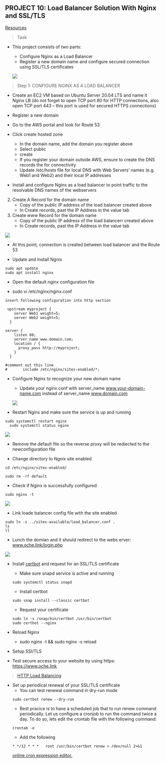##  PROJECT 10: Load Balancer Solution With Nginx and SSL/TLS

[Resources](https://www.youtube.com/watch?v=59kBqVF4H4s&t=674s)

> Task
- This project consists of two parts:

    * Configure Nginx as a Load Balancer
    * Register a new domain name and configure secured connection using SSL/TLS certificates

    ![](images/project10/arch1.png)

 > Step 1: CONFIGURE NGINX AS A LOAD BALANCER
 - Create an EC2 VM based on Ubuntu Server 20.04 LTS and name it Nginx LB (do not forget to open TCP port 80 for HTTP connections, also open TCP port 443 – this port is used for secured HTTPS connections)

- Register a new domain
- Go to the AWS portal and look for Route 53
- Click create hosted zone
    * In the domain name, add the domain you register above
    * Select public
    * create
    * If you register your domain outside AWS, ensure to create the DNS records the for connectivity
    - Update /etc/hosts file for local DNS with Web Servers’ names (e.g. Web1 and Web2) and their local IP addresses
- Install and configure Nginx as a load balancer to point traffic to the resolvable DNS names of the webservers
2. Create A Record for the domain name
    * Copy of the public IP address of the load balancer created above
    * In Create records, past the IP Address in the value tab
2. Create www Record for the domain name
    * Copy of the public IP address of the load balancerr created above
    * In Create records, past the IP Address in the value tab
 
 ![](images/project10/dns-record.png)

- At this point, connection is created between load balancer and the Route 53

- Update and Install Ngnix
```
sudo apt update
sudo apt install nginx

```
- Open the default nginx configuration file
* sudo vi /etc/nginx/nginx.conf
```
insert following configuration into http section

 upstream myproject {
    server Web1 weight=5;
    server Web2 weight=5;
  }

server {
    listen 80;
    server_name www.domain.com;
    location / {
      proxy_pass http://myproject;
    }
  }

#comment out this line
#       include /etc/nginx/sites-enabled/*;

```
- Configure Nginx to recognize your new domain name
    * Update your nginx.conf with server_name www.your-domain-name.com instead of server_name www.domain.com

    ![](images/project10/update-nginx-config-file.png)


- Restart Nginx and make sure the service is up and running
```
sudo systemctl restart nginx
  sudo systemctl status nginx

```
 ![](images/project10/nginx-status.png)

- Remove the default file so the reverse proxy will be rediected to the newconfiguration file

- Change directory to Ngnix site enabled
```
cd /etc/nginx/sites-enabled/
```

```
sudo rm -rf default
```
- Check if Nginx is successfully configured
```
sudo nginx -t
```
 ![](images/project10/test-config.png)


- Link loade balancer config file with the site enabled

```
sudo ln -s ../sites-available/load_balancer.conf .
ls
ll
```

- Lunch the domian and it should redirect to the webs erver: www.oche.link/login.php

 ![](images/project10/web-server-reachable.png)


- Install [certbot](https://certbot.eff.org/) and request for an SSL/TLS certificate

  * Make sure snapd service is active and running
  ```
  sudo systemctl status snapd
  ```
  * Install certbot
  ```
  sudo snap install --classic certbot
  ```
  * Request your certificate
  ```
  sudo ln -s /snap/bin/certbot /usr/bin/certbot
  sudo certbot --nginx
  ```
- Reload Nginx
    * sudo nginx -t && sudo nginx -s reload
- Setup SSl/TLS
- Test secure access to your website by using https: https://www.oche.link

> [HTTP Load Balancing](https://docs.nginx.com/nginx/admin-guide/load-balancer/http-load-balancer/)

- Set up periodical renewal of your SSL/TLS certificate
    * You can test renewal command in dry-run mode
    ```
    sudo certbot renew --dry-run
    ```
    * Best pracice is to have a scheduled job that to run renew command periodically. Let us configure a cronjob to run the command twice a day. To do so, lets edit the crontab file with the following command:
    ```
    crontab -e
    ```
    * Add the following 
    ```
    * */12 * * *   root /usr/bin/certbot renew > /dev/null 2>&1
    ```
   [online cron expression editor.](https://crontab.guru/)